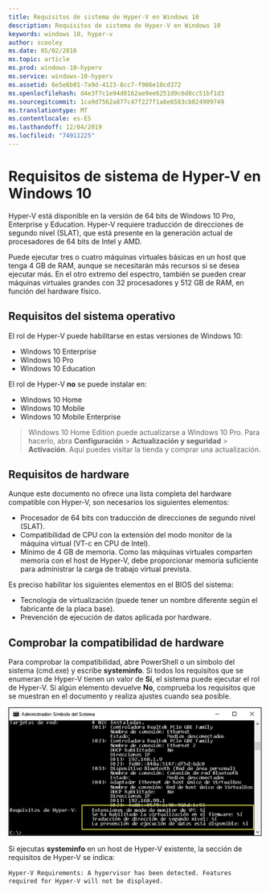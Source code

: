 ```yaml
---
title: Requisitos de sistema de Hyper-V en Windows 10
description: Requisitos de sistema de Hyper-V en Windows 10
keywords: windows 10, hyper-v
author: scooley
ms.date: 05/02/2016
ms.topic: article
ms.prod: windows-10-hyperv
ms.service: windows-10-hyperv
ms.assetid: 6e5e6b01-7a9d-4123-8cc7-f986e10cd372
ms.openlocfilehash: d4e3f7c1e94d0162ae9ee6251d9c6d8cc51bf1d3
ms.sourcegitcommit: 1ca9d7562a877c47f227f1a8e6583cb024909749
ms.translationtype: MT
ms.contentlocale: es-ES
ms.lasthandoff: 12/04/2019
ms.locfileid: "74911225"
---
```

# <a name="windows-10-hyper-v-system-requirements"></a>Requisitos de sistema de Hyper-V en Windows 10

Hyper-V está disponible en la versión de 64 bits de Windows 10 Pro, Enterprise y Education. Hyper-V requiere traducción de direcciones de segundo nivel (SLAT), que está presente en la generación actual de procesadores de 64 bits de Intel y AMD.

Puede ejecutar tres o cuatro máquinas virtuales básicas en un host que tenga 4 GB de RAM, aunque se necesitarán más recursos si se desea ejecutar más. En el otro extremo del espectro, también se pueden crear máquinas virtuales grandes con 32 procesadores y 512 GB de RAM, en función del hardware físico.

## <a name="operating-system-requirements"></a>Requisitos del sistema operativo

El rol de Hyper-V puede habilitarse en estas versiones de Windows 10:

- Windows 10 Enterprise
- Windows 10 Pro
- Windows 10 Education

El rol de Hyper-V **no** se puede instalar en:

- Windows 10 Home
- Windows 10 Mobile
- Windows 10 Mobile Enterprise

>Windows 10 Home Edition puede actualizarse a Windows 10 Pro. Para hacerlo, abra **Configuración** > **Actualización y seguridad** >  **Activación**. Aquí puedes visitar la tienda y comprar una actualización.

## <a name="hardware-requirements"></a>Requisitos de hardware

Aunque este documento no ofrece una lista completa del hardware compatible con Hyper-V, son necesarios los siguientes elementos:

- Procesador de 64 bits con traducción de direcciones de segundo nivel (SLAT).
- Compatibilidad de CPU con la extensión del modo monitor de la máquina virtual (VT-c en CPU de Intel).
- Mínimo de 4 GB de memoria. Como las máquinas virtuales comparten memoria con el host de Hyper-V, debe proporcionar memoria suficiente para administrar la carga de trabajo virtual prevista.

Es preciso habilitar los siguientes elementos en el BIOS del sistema:
- Tecnología de virtualización (puede tener un nombre diferente según el fabricante de la placa base).
- Prevención de ejecución de datos aplicada por hardware.

## <a name="verify-hardware-compatibility"></a>Comprobar la compatibilidad de hardware

Para comprobar la compatibilidad, abre PowerShell o un símbolo del sistema (cmd.exe) y escribe **systeminfo**. Si todos los requisitos que se enumeran de Hyper-V tienen un valor de **Sí**, el sistema puede ejecutar el rol de Hyper-V. Si algún elemento devuelve **No**, comprueba los requisitos que se muestran en el documento y realiza ajustes cuando sea posible.

![](media/SystemInfo-upd.png)

Si ejecutas **systeminfo** en un host de Hyper-V existente, la sección de requisitos de Hyper-V se indica:

```
Hyper-V Requirements: A hypervisor has been detected. Features required for Hyper-V will not be displayed.
```
